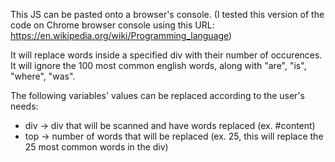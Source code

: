 This JS can be pasted onto a browser's console.
(I tested this version of the code on Chrome browser console using this URL: https://en.wikipedia.org/wiki/Programming_language)

It will replace words inside a specified div with their number of occurences.
It will ignore the 100 most common english words, along with "are", "is", "where", "was".

The following variables' values can be replaced according to the user's needs:
- div -> div that will be scanned and have words replaced (ex. #content)
- top -> number of words that will be replaced (ex. 25, this will replace the 25 most common words in the div)
